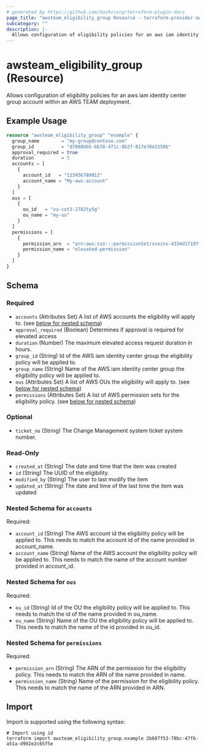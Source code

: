 ```yaml
---
# generated by https://github.com/hashicorp/terraform-plugin-docs
page_title: "awsteam_eligibility_group Resource - terraform-provider-awsteam"
subcategory: ""
description: |-
  Allows configuration of eligibility policies for an aws iam identity center group account within an AWS TEAM deployment.
---
```


# awsteam_eligibility_group (Resource)

Allows configuration of eligibility policies for an aws iam identity center group account within an AWS TEAM deployment.

## Example Usage

```terraform
resource "awsteam_eligibility_group" "example" {
  group_name        = "my-group@contoso.com"
  group_id          = "d78686b5-bb78-471c-8b2f-817e70e3158b"
  approval_required = true
  duration          = 5
  accounts = [
    {
      account_id   = "123456789012"
      account_name = "My-aws-account"
    }
  ]
  ous = [
    {
      ou_id   = "ou-cxt3-2782ty5g"
      ou_name = "my-ou"
    }
  ]
  permissions = [
    {
      permission_arn  = "arn:aws:sso:::permissionSet/ssoins-4334d1f197f50907/ps-f5ge203d3d2428d3"
      permission_name = "elevated-permission"
    }
  ]
}
```

<!-- schema generated by tfplugindocs -->
## Schema

### Required

- `accounts` (Attributes Set) A list of AWS accounts the eligibility will apply to. (see [below for nested schema](#nestedatt--accounts))
- `approval_required` (Boolean) Determines if approval is required for elevated access
- `duration` (Number) The maximum elevated access request duration in hours.
- `group_id` (String) Id of the AWS iam identity center group the eligibility policy will be applied to.
- `group_name` (String) Name of the AWS iam identity center group the eligibility policy will be applied to.
- `ous` (Attributes Set) A list of AWS OUs the eligibility will apply to. (see [below for nested schema](#nestedatt--ous))
- `permissions` (Attributes Set) A list of AWS permission sets for the eligibility policy. (see [below for nested schema](#nestedatt--permissions))

### Optional

- `ticket_no` (String) The Change Management system ticket system number.

### Read-Only

- `created_at` (String) The date and time that the item was created
- `id` (String) The UUID of the eligibility.
- `modified_by` (String) The user to last modify the item
- `updated_at` (String) The date and time of the last time the item was updated

<a id="nestedatt--accounts"></a>
### Nested Schema for `accounts`

Required:

- `account_id` (String) The AWS account id the eligibility policy will be applied to. This needs to match the account id of the name provided in account_name.
- `account_name` (String) Name of the AWS account the eligibility policy will be applied to. This needs to match the name of the account number provided in account_id.


<a id="nestedatt--ous"></a>
### Nested Schema for `ous`

Required:

- `ou_id` (String) Id of the OU the eligibility policy will be applied to. This needs to match the id of the name provided in ou_name.
- `ou_name` (String) Name of the OU the eligibility policy will be applied to. This needs to match the name of the id provided in ou_id.


<a id="nestedatt--permissions"></a>
### Nested Schema for `permissions`

Required:

- `permission_arn` (String) The ARN of the permission for the eligibility policy. This needs to match the ARN of the name provided in name.
- `permission_name` (String) Name of the permission for the eligibility policy. This needs to match the name of the ARN provided in ARN.

## Import

Import is supported using the following syntax:

```shell
# Import using id
terraform import awsteam_eligibility_group.example 2b687f53-78bc-47f6-a51a-d992e2c65f5e
```
